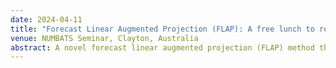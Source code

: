 ```yaml
---
date: 2024-04-11
title: "Forecast Linear Augmented Projection (FLAP): A free lunch to reduce forecast error variance"
venue: NUMBATS Seminar, Clayton, Australia
abstract: A novel forecast linear augmented projection (FLAP) method that provably reduces the forecast error variance of any unbiased multivariate forecast without introducing bias, is introduced. The method first constructs new series, called components, as linear combinations of the original series. Forecasts are then generated for both the original and new series. Finally, the full vector of forecasts is projected onto a linear subspace where the constraints implied by the combination weights hold. It is proven that the forecast error variances are non-increasing with the number of components, and mild conditions are established for which the sum of the forecast error variances is strictly decreasing. It is also shown that the proposed method achieves maximum forecast variance reduction among linear projections. The theoretical results are validated through simulations and two empirical applications based on Australian tourism and FRED-MD data. Notably, using FLAP with Principal Component Analysis (PCA) to construct the new series leads to substantial forecast error variance reduction.
---
```




